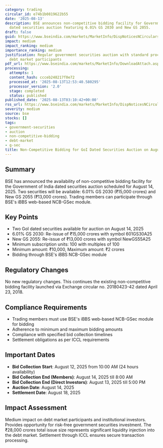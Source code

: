 ```yaml
---
category: trading
circular_id: e74b1b0819622b55
date: '2025-08-13'
description: BSE announces non-competitive bidding facility for Government of India
  dated securities auction featuring 6.01% GS 2030 and New GS 2055.
draft: false
guid: https://www.bseindia.com/markets/MarketInfo/DispNoticesNCirculars.aspx?Noticeid={353FE943-A07A-4A17-896E-811B04000834}&noticeno=20250813-1&dt=08/13/2025&icount=1&totcount=46&flag=0
impact: medium
impact_ranking: medium
importance_ranking: medium
justification: Regular government securities auction with standard procedures affecting
  debt market participants
pdf_url: https://www.bseindia.com/markets/MarketInfo/DownloadAttach.aspx?id=20250813-1&attachedId=
processing:
  attempts: 1
  content_hash: ccceb248217f0e72
  processed_at: '2025-08-13T12:53:40.580295'
  processor_version: '2.0'
  stage: completed
  status: published
published_date: '2025-08-13T03:10:42+00:00'
rss_url: https://www.bseindia.com/markets/MarketInfo/DispNoticesNCirculars.aspx?Noticeid={353FE943-A07A-4A17-896E-811B04000834}&noticeno=20250813-1&dt=08/13/2025&icount=1&totcount=46&flag=0
severity: medium
source: bse
stocks: []
tags:
- government-securities
- auction
- non-competitive-bidding
- debt-market
- g-sec
title: Non-Competitive Bidding for GoI Dated Securities Auction on August 14, 2025
---
```


## Summary

BSE has announced the availability of non-competitive bidding facility for the Government of India dated securities auction scheduled for August 14, 2025. Two securities will be available: 6.01% GS 2030 (₹15,000 crores) and New GS 2055 (₹13,000 crores). Trading members can participate through BSE's iBBS web-based NCB-GSec module.

## Key Points

- Two GoI dated securities available for auction on August 14, 2025
- 6.01% GS 2030: Re-issue of ₹15,000 crores with symbol 601GS30A25
- New GS 2055: Re-issue of ₹13,000 crores with symbol NewGS55A25
- Minimum subscription units: 100 with multiples of 100
- Minimum amount: ₹10,000, Maximum amount: ₹2 crores
- Bidding through BSE's iBBS NCB-GSec module

## Regulatory Changes

No new regulatory changes. This continues the existing non-competitive bidding facility launched via Exchange circular no. 20180423-42 dated April 23, 2018.

## Compliance Requirements

- Trading members must use BSE's iBBS web-based NCB-GSec module for bidding
- Adherence to minimum and maximum bidding amounts
- Compliance with specified bid collection timelines
- Settlement obligations as per ICCL requirements

## Important Dates

- **Bid Collection Start**: August 12, 2025 from 10:00 AM (24 hours availability)
- **Bid Collection End (Members)**: August 14, 2025 till 8:00 AM
- **Bid Collection End (Direct Investors)**: August 13, 2025 till 5:00 PM
- **Auction Date**: August 14, 2025
- **Settlement Date**: August 18, 2025

## Impact Assessment

Medium impact on debt market participants and institutional investors. Provides opportunity for risk-free government securities investment. The ₹28,000 crores total issue size represents significant liquidity injection into the debt market. Settlement through ICCL ensures secure transaction processing.